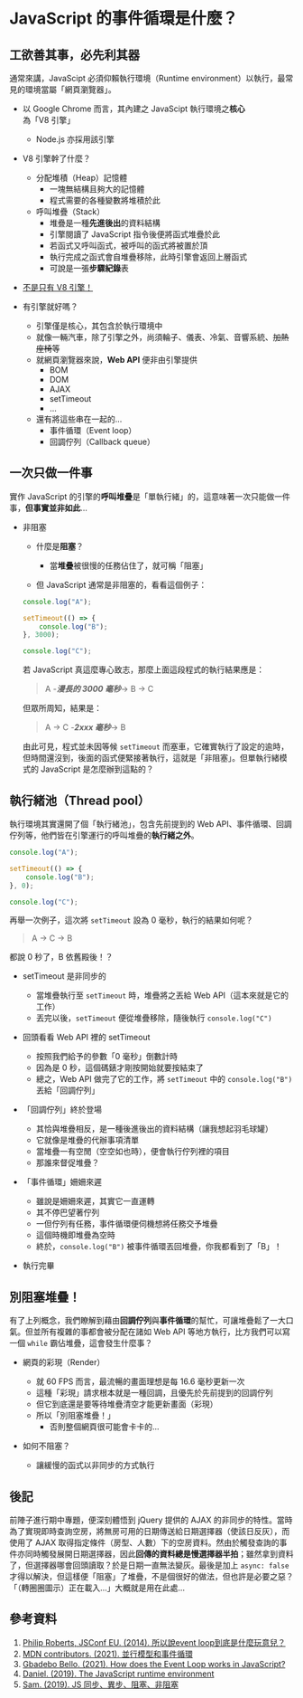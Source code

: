# JavaScript 的事件循環是什麼？
## 工欲善其事，必先利其器
通常來講，JavaScipt 必須仰賴執行環境（Runtime environment）以執行，最常見的環境當屬「網頁瀏覽器」。

* 以 Google Chrome 而言，其內建之 JavaScipt 執行環境之**核心**為「V8 引擎」
    * Node.js 亦採用該引擎

* V8 引擎幹了什麼？
    * 分配堆積（Heap）記憶體
        * 一塊無結構且夠大的記憶體
        * 程式需要的各種變數將堆積於此
    * 呼叫堆疊（Stack）
        * 堆疊是一種**先進後出**的資料結構
        * 引擎閱讀了 JavaScript 指令後便將函式堆疊於此
        * 若函式又呼叫函式，被呼叫的函式將被置於頂
        * 執行完成之函式會自堆疊移除，此時引擎會返回上層函式
        * 可說是一張**步驟紀錄**表

* [不是只有 V8 引擎！](https://w.wiki/3PBj)

* 有引擎就好嗎？
    * 引擎僅是核心，其包含於執行環境中
    * 就像一輛汽車，除了引擎之外，尚須輪子、儀表、冷氣、音響系統、<del>加熱座椅</del>等
    * 就網頁瀏覽器來說，**Web API** 便非由引擎提供
        * BOM
        * DOM
        * AJAX
        * setTimeout
        * …
    * 還有將這些串在一起的…
        * 事件循環（Event loop）
        * 回調佇列（Callback queue）

## 一次只做一件事
實作 JavaScript 的引擎的**呼叫堆疊**是「單執行緒」的，這意味著一次只能做一件事，**但事實並非如此**…

* 非阻塞
    * 什麼是**阻塞**？
        * 當**堆疊**被很慢的任務佔住了，就可稱「阻塞」

    * 但 JavaScript 通常是非阻塞的，看看這個例子：

    ```javascript
    console.log("A");

    setTimeout(() => {
        console.log("B");
    }, 3000);

    console.log("C");
    ```

    若 JavaScript 真這麼專心致志，那麼上面這段程式的執行結果應是：
    > A -***漫長的 3000 毫秒***-> B -> C

    但眾所周知，結果是：
    > A -> C -***2xxx 毫秒***-> B

    由此可見，程式並未因等候 ```setTimeout``` 而塞車，它確實執行了設定的逾時，但時間還沒到，後面的函式便緊接著執行，這就是「非阻塞」。但單執行緒模式的 JavaScript 是怎麼辦到這點的？

## 執行緒池（Thread pool）
執行環境其實還開了個「執行緒池」，包含先前提到的 Web API、事件循環、回調佇列等，他們皆在引擎運行的呼叫堆疊的**執行緒之外**。

```javascript
console.log("A");

setTimeout(() => {
    console.log("B");
}, 0);

console.log("C");
```

再舉一次例子，這次將 ```setTimeout``` 設為 0 毫秒，執行的結果如何呢？
> A -> C -> B

都說 0 秒了，B 依舊殿後！？

* setTimeout 是非同步的
    * 當堆疊執行至 ```setTimeout``` 時，堆疊將之丟給 Web API（這本來就是它的工作）
    * 丟完以後，```setTimeout``` 便從堆疊移除，隨後執行 ```console.log("C")```

* 回頭看看 Web API 裡的 setTimeout
    * 按照我們給予的參數「0 毫秒」倒數計時
    * 因為是 0 秒，這個碼錶才剛按開始就要按結束了
    * 總之，Web API 做完了它的工作，將 ```setTimeout``` 中的 ```console.log("B")``` 丟給「回調佇列」

* 「回調佇列」終於登場
    * 其恰與堆疊相反，是一種後進後出的資料結構（讓我想起羽毛球罐）
    * 它就像是堆疊的代辦事項清單
    * 當堆疊一有空閒（空空如也時），便會執行佇列裡的項目
    * 那誰來督促堆疊？

* 「事件循環」姍姍來遲
    * 雖說是姍姍來遲，其實它一直運轉
    * 其不停巴望著佇列
    * 一但佇列有任務，事件循環便伺機想將任務交予堆疊
    * 這個時機即堆疊為空時
    * 終於，```console.log("B")``` 被事件循環丟回堆疊，你我都看到了「B」！

* 執行完畢

## 別阻塞堆疊！
有了上列概念，我們瞭解到藉由**回調佇列**與**事件循環**的幫忙，可讓堆疊鬆了一大口氣。但並所有複雜的事都會被分配在諸如 Web API 等地方執行，比方我們可以寫一個 ```while``` 霸佔堆疊，這會發生什麼事？

* 網頁的彩現（Render）
    * 就 60 FPS 而言，最流暢的畫面理想是每 16.6 毫秒更新一次
    * 這種「彩現」請求根本就是一種回調，且優先於先前提到的回調佇列
    * 但它到底還是要等待堆疊清空才能更新畫面（彩現）
    * 所以「別阻塞堆疊！」
        * 否則整個網頁很可能會卡卡的…

* 如何不阻塞？
    * 讓緩慢的函式以非同步的方式執行

## 後記
前陣子進行期中專題，便深刻體悟到 jQuery 提供的 AJAX 的非同步的特性。當時為了實現即時查詢空房，將無房可用的日期傳送給日期選擇器（使該日反灰），而使用了 AJAX 取得指定條件（房型、人數）下的空房資料。然由於觸發查詢的事件亦同時觸發展開日期選擇器，因此**回傳的資料總是慢選擇器半拍**；雖然拿到資料了，但選擇器哪會回頭讀取？於是日期一直無法變灰。最後是加上 ```async: false``` 才得以解決，但這樣便「阻塞」了堆疊，不是個很好的做法，但也許是必要之惡？「（轉圈圈圖示）正在載入…」大概就是用在此處…

## 參考資料
1. [Philip Roberts, JSConf EU. (2014). 所以說event loop到底是什麼玩意兒？](https://youtu.be/8aGhZQkoFbQ)
2. [MDN contributors. (2021). 並行模型和事件循環](https://developer.mozilla.org/zh-TW/docs/Web/JavaScript/EventLoop)
3. [Gbadebo Bello. (2021). How does the Event Loop works in JavaScript?](https://geekflare.com/javascript-event-loops)
4. [Daniel. (2019). The JavaScript runtime environment](http://dolszewski.com/javascript/javascript-runtime-environment)
5. [Sam. (2019). JS 同步、異步、阻塞、非阻塞](https://medium.com/@mts40110/js-%E5%90%8C%E6%AD%A5-%E7%95%B0%E6%AD%A5-%E9%98%BB%E5%A1%9E-%E9%9D%9E%E9%98%BB%E5%A1%9E-29e1e1c0193e)
